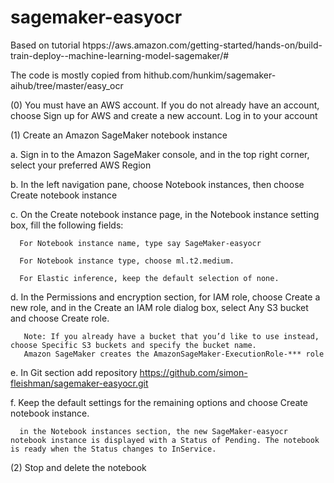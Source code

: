 # sagemaker-easyocr

  Based on tutorial htpps://aws.amazon.com/getting-started/hands-on/build-train-deploy--machine-learning-model-sagemaker/#

  The code is mostly copied from hithub.com/hunkim/sagemaker-aihub/tree/master/easy_ocr 

(0) You must have an AWS account. If you do not already have an account, choose Sign up for AWS and create a new account. Log in to your account 

(1) Create an Amazon SageMaker notebook instance 

   a. Sign in to the Amazon SageMaker console, and in the top right corner, select your preferred AWS Region 

   b. In the left navigation pane, choose Notebook instances, then choose Create notebook instance 

   c. On the Create notebook instance page, in the Notebook instance setting box, fill the following fields: 

      For Notebook instance name, type say SageMaker-easyocr 

      For Notebook instance type, choose ml.t2.medium. 

      For Elastic inference, keep the default selection of none. 

   d. In the Permissions and encryption section, for IAM role, choose Create a new role, and in the Create an IAM role dialog box, select Any S3 bucket and choose Create role. 

       Note: If you already have a bucket that you’d like to use instead, choose Specific S3 buckets and specify the bucket name. 
       Amazon SageMaker creates the AmazonSageMaker-ExecutionRole-*** role 
   e. In Git section add repository https://github.com/simon-fleishman/sagemaker-easyocr.git 

   f. Keep the default settings for the remaining options and choose Create notebook instance. 

      in the Notebook instances section, the new SageMaker-easyocr notebook instance is displayed with a Status of Pending. The notebook is ready when the Status changes to InService. 

(2) Stop and delete the notebook
       

